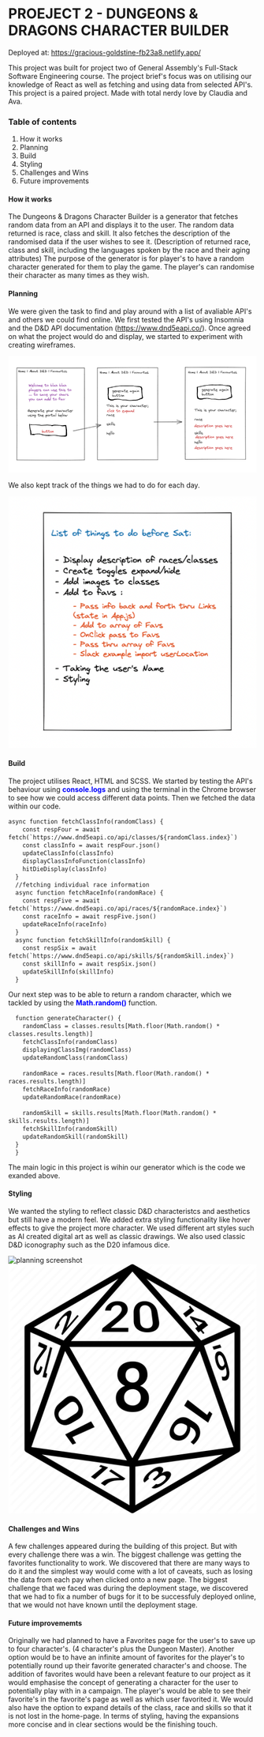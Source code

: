# PROEJECT 2 - DUNGEONS & DRAGONS CHARACTER BUILDER

Deployed at: https://gracious-goldstine-fb23a8.netlify.app/

This project was built for project two of General Assembly's Full-Stack Software Engineering course. 
The project brief's focus was on utilising our knowledge of React as well as fetching and using data from selected API's. 
This project is a paired project. Made with total nerdy love by Claudia and Ava.


### Table of contents 

1. How it works
2. Planning 
3. Build
4. Styling
5. Challenges and Wins
6. Future improvements

#### How it works

The Dungeons & Dragons Character Builder is a generator that fetches random data from an API and displays it to the user. The random data returned is race, class and skill.
It also fetches the description of the randomised data if the user wishes to see it. (Description of returned race, class and skill,
including the languages spoken by the race and their aging attributes)
The purpose of the generator is for player's to have a random character generated for them to play the game.
The player's can randomise their character as many times as they wish. 

#### Planning

We were given the task to find and play around with a list of avaliable API's and others we could find online. 
We first tested the API's using Insomnia and the D&D API documentation (https://www.dnd5eapi.co/).
Once agreed on what the project would do and display, we started to experiment with creating wireframes.

![planning screenshot](/src/assets/psuedo.png)

We also kept track of the things we had to do for each day.

![planning screenshot](/src/assets/psuedo2.png)

#### Build

The project utilises React, HTML and SCSS. We started by testing the API's behaviour using <font color="blue">**console.logs**</font> and using the 
terminal in the Chrome browser to see how we could access different data points. Then we fetched the data within our code.

```
async function fetchClassInfo(randomClass) {
    const respFour = await fetch(`https://www.dnd5eapi.co/api/classes/${randomClass.index}`)
    const classInfo = await respFour.json()
    updateClassInfo(classInfo)
    displayClassInfoFunction(classInfo)
    hitDieDisplay(classInfo)
  }
  //fetching individual race information
  async function fetchRaceInfo(randomRace) {
    const respFive = await fetch(`https://www.dnd5eapi.co/api/races/${randomRace.index}`)
    const raceInfo = await respFive.json()
    updateRaceInfo(raceInfo)
  }
  async function fetchSkillInfo(randomSkill) {
    const respSix = await fetch(`https://www.dnd5eapi.co/api/skills/${randomSkill.index}`)
    const skillInfo = await respSix.json()
    updateSkillInfo(skillInfo)
  }
```

Our next step was to be able to return a random character, which we tackled by using the <font color="blue">**Math.random()**</font> function. 

```
  function generateCharacter() {
    randomClass = classes.results[Math.floor(Math.random() * classes.results.length)]
    fetchClassInfo(randomClass)
    displayingClassImg(randomClass)
    updateRandomClass(randomClass)

    randomRace = races.results[Math.floor(Math.random() * races.results.length)]
    fetchRaceInfo(randomRace)
    updateRandomRace(randomRace)

    randomSkill = skills.results[Math.floor(Math.random() * skills.results.length)]
    fetchSkillInfo(randomSkill)
    updateRandomSkill(randomSkill)
  }
  }
```

The main logic in this project is wihin our generator which is the code we exanded above.  

#### Styling

We wanted the styling to reflect classic D&D characteristcs and aesthetics but still have a modern feel. 
We added extra styling functionality like hover effects to give the project more character. 
We used different art styles such as AI created digital art as well as classic drawings.
We also used classic D&D iconography such as the D20 infamous dice.



![planning screenshot](/src/assets/stylescreen.png)
![dice](/src/assets/dice3.png)

#### Challenges and Wins

A few challenges appeared during the building of this project. But with every challenge there was a win. The biggest challenge 
was getting the favorites functionality to work. We discovered that there are many ways to do it and the simplest way would
come with a lot of caveats, such as losing the data from each pay when clicked onto a new page. The biggest challenge that we
faced was during the deployment stage, we discovered that we had to fix a number of bugs for it to be successfuly deployed online,
that we would not have known until the deployment stage. 

#### Future improvememts 

Originally we had planned to have a Favorites page for the user's to save up to four character's. (4 character's plus the Dungeon Master). Another option would be to have an infinite amount of favorites for the player's to potentially round up their 
favorite generated character's and choose. The addition of favorites would have been a relevant feature to our project as it would emphasise the concept of generating a character for the user to potentially play with in a campaign. The player's would be able to see their favorite's in the favorite's page as well as which user favorited it. We would also have the option to expand details
of the class, race and skills so that it is not lost in the home-page. 
In terms of styling, having the expansions more concise and in clear sections would be the finishing touch. 





